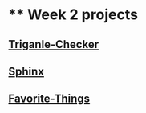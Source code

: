 # ** Week 2 projects

##  [Triganle-Checker](triangle-checker)

##  [Sphinx](sphinx)

##  [Favorite-Things](favorite-things)



